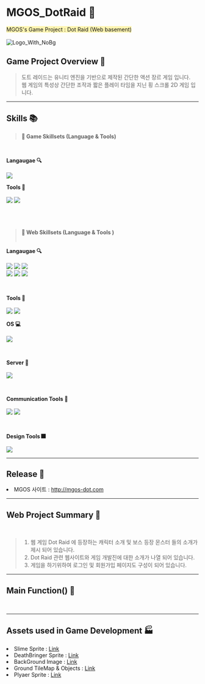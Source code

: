 # MGOS_DotRaid 🔪
<span style='background-color: #fff5b1'>MGOS's Game Project : Dot Raid (Web basement)</span> <br> <br>
![Logo_With_NoBg](https://github.com/MoonGwangHee/MGOS_DotRaid/assets/94667528/2415ac3a-305a-4ebf-a47b-fe87a57656cc)



## Game Project Overview 📢

> 도트 레이드는 유니티 엔진을 기반으로 제작된 간단한 액션 장르 게임 입니다.<br>
> 웹 게임의 특성상 간단한 조작과 짧은 플레이 타임을 지닌 횡 스크롤 2D 게임 입니다.

- - -

## Skills 📚

> <b>💪 Game Skillsets (Language & Tools) </b>

<br>

<b>Langaugae 🔍</b> <br> <br>
<img src="https://img.shields.io/badge/C%23-239120?style=for-the-badge&logo=c-sharp&logoColor=white" />

<b>Tools 💊</b> <br> <br>
<img src="https://img.shields.io/badge/Unity-100000?style=for-the-badge&logo=unity&logoColor=white" />
<img src="https://img.shields.io/badge/Visual_Studio-5C2D91?style=for-the-badge&logo=visual%20studio&logoColor=white" />
<br> <br> <br> <br>

> <b>💪 Web Skillsets (Language & Tools ) </b>
<br> <br>

<b>Langaugae 🔍</b> <br> <br>
<img src="https://img.shields.io/badge/Java-ED8B00?style=for-the-badge&logo=openjdk&logoColor=white" />
<img src="https://img.shields.io/badge/Spring-6DB33F?style=for-the-badge&logo=spring&logoColor=white" />
<img src="https://img.shields.io/badge/CSS-239120?&style=for-the-badge&logo=css3&logoColor=white" /><br>
<img src="https://img.shields.io/badge/JavaScript-F7DF1E?style=for-the-badge&logo=JavaScript&logoColor=white" />
<img src="https://img.shields.io/badge/MySQL-00000F?style=for-the-badge&logo=mysql&logoColor=white" />
<img src="https://img.shields.io/badge/HTML-239120?style=for-the-badge&logo=html5&logoColor=white" />

<br>

<b> Tools 💊</b> <br> <br>
<img src="https://img.shields.io/badge/IntelliJ_IDEA-000000.svg?style=for-the-badge&logo=intellij-idea&logoColor=white" /> 
<img src="https://img.shields.io/badge/Bootstrap-563D7C?style=for-the-badge&logo=bootstrap&logoColor=white" />
<br>


<b> OS 💻 </b> <br><br>
<img src="https://img.shields.io/badge/Linux-FCC624?style=for-the-badge&logo=linux&logoColor=black" />

<br>

<b> Server 💾</b> <br> <br>
<img src="https://img.shields.io/badge/Amazon_AWS-232F3E?style=for-the-badge&logo=amazon-aws&logoColor=white" />

<br>

<b>Communication Tools 📡</b> <br> <br>
<img src="https://img.shields.io/badge/Discord-7289DA?style=for-the-badge&logo=discord&logoColor=white" />
<img src="https://img.shields.io/badge/GitHub-100000?style=for-the-badge&logo=github&logoColor=white" />

<br>

<b>Design Tools 🎆</b> <br> <br>
<img src="https://img.shields.io/badge/Adobe%20Photoshop-31A8FF?style=for-the-badge&logo=Adobe%20Photoshop&logoColor=black" />


- - -

## Release 🧾

<li>MGOS 사이트 : <a href="http://mgos-dot.com">http://mgos-dot.com</a></li>


- - -

## Web Project Summary 🚀
<br>

> 1. 웹 게임 Dot Raid 에 등장하는 캐릭터 소개 및 보스 등장 몬스터 들의 소개가 제시 되어 있습니다. <br>
> 2. Dot Raid 관련 웹사이트와 게임 개발진에 대한 소개가 나열 되어 있습니다. <br>
> 3. 게임을 하기위하여 로그인 및 회원가입 페이지도 구성이 되어 있습니다.<br>


- - -

## Main Function() 🌈

<br>



- - - 

## Assets used in Game Development 🏭

<li>Slime Sprite : <a href="https://assetstore.unity.com/packages/2d/characters/slime-enemy-pixel-art-228568">Link</a></li>
<li>DeathBringer Sprite : <a href="https://assetstore.unity.com/packages/2d/characters/bringer-of-death-free-195719">Link</a></li>
<li>BackGround Image : <a href="https://assetstore.unity.com/packages/2d/textures-materials/red-cliff-background-147959">Link</a></li>
<li>Ground TileMap & Objects : <a href="https://assetstore.unity.com/packages/2d/environments/pixel-art-platformer-village-props-166114">Link</a></li>
<li>Plyaer Sprite : <a href="https://assetstore.unity.com/packages/2d/characters/warrior-free-asset-195707">Link</a></li>

